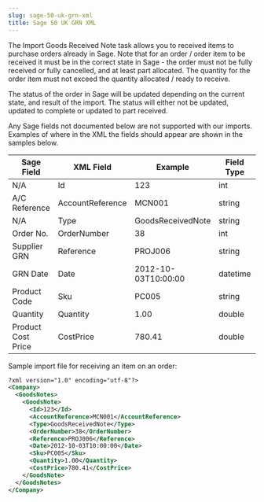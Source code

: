 ```yaml
---
slug: sage-50-uk-grn-xml
title: Sage 50 UK GRN XML
---
```

The Import Goods Received Note task allows you to received items to purchase orders already in Sage.  Note that for an order / order item to be received it must be in the correct state in Sage - the order must not be fully received or fully cancelled, and at least part allocated.  The quantity for the order item must not exceed the quantity allocated / ready to receive.

The status of the order in Sage will be updated depending on the current state, and result of the import.  The status will either not be updated, updated to complete or updated to part received.

Any Sage fields not documented below are not supported with our imports.  Examples of where in the XML the fields should appear are shown in the samples below.

| Sage Field | XML Field | Example | Field Type | Field Length | Input |
| --- | --- | --- | --- | --- | --- |
| N/A | Id | 123 | int | - | Optional |  
| A/C Reference | AccountReference | MCN001 | string | 8 | Required |  
| N/A | Type | GoodsReceivedNote | string | - | Required |  
| Order No. | OrderNumber | 38 | int | - | Required |  
| Supplier GRN | Reference | PROJ006 | string | 20 | Required |  
| GRN Date | Date | 2012-10-03T10:00:00 | datetime | - | Required |  
| Product Code | Sku | PC005 | string | 30 | Required |  
| Quantity | Quantity | 1.00 | double | - | Required |  
| Product Cost Price | CostPrice | 780.41 | double | - | Optional |  

Sample import file for receiving an item on an order:
```xml
?xml version="1.0" encoding="utf-8"?>
<Company>
  <GoodsNotes>
    <GoodsNote>
      <Id>123</Id>
      <AccountReference>MCN001</AccountReference>
      <Type>GoodsReceivedNote</Type>
      <OrderNumber>38</OrderNumber>
      <Reference>PROJ006</Reference>
      <Date>2012-10-03T10:00:00</Date>
      <Sku>PC005</Sku>
      <Quantity>1.00</Quantity>
      <CostPrice>780.41</CostPrice>
    </GoodsNote>
  </GoodsNotes>
</Company>
```